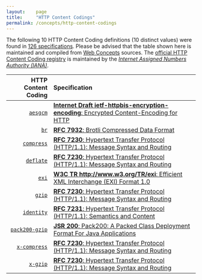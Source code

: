 ```yaml
---
layout:    page
title:     "HTTP Content Codings"
permalink: /concepts/http-content-codings
---
```




The following 10 HTTP Content Coding definitions (10 distinct values) were found in [126 specifications](/specs). Please be advised that the table shown here is maintained and compiled from [Web Concepts](/) sources. The [official HTTP Content Coding registry](http://www.iana.org/assignments/http-parameters/http-parameters.xhtml#content-coding) is maintained by the [*Internet Assigned Numbers Authority (IANA)*](http://www.iana.org/).

HTTP Content Coding | Specification
-------: | :-------
[`aesgcm`](/concepts/http-content-coding/aesgcm) | [**Internet Draft ietf-httpbis-encryption-encoding**: Encrypted Content-Encoding for HTTP](/specs/IETF/I-D/ietf-httpbis-encryption-encoding "This memo introduces a content coding for HTTP that allows message payloads to be encrypted.")
[`br`](/concepts/http-content-coding/br) | [**RFC 7932**: Brotli Compressed Data Format](/specs/IETF/RFC/7932 "This specification defines a lossless compressed data format that compresses data using a combination of the LZ77 algorithm and Huffman coding, with efficiency comparable to the best currently available general-purpose compression methods.")
[`compress`](/concepts/http-content-coding/compress) | [**RFC 7230**: Hypertext Transfer Protocol (HTTP/1.1): Message Syntax and Routing](/specs/IETF/RFC/7230 "The Hypertext Transfer Protocol (HTTP) is an application-level protocol for distributed, collaborative, hypertext information systems. HTTP has been in use by the World Wide Web global information initiative since 1990. This document provides an overview of HTTP architecture and its associated terminology, defines the &#34;http&#34; and &#34;https&#34; Uniform Resource Identifier (URI) schemes, defines the HTTP/1.1 message syntax and parsing requirements, and describes general security concerns for implementations.")
[`deflate`](/concepts/http-content-coding/deflate) | [**RFC 7230**: Hypertext Transfer Protocol (HTTP/1.1): Message Syntax and Routing](/specs/IETF/RFC/7230 "The Hypertext Transfer Protocol (HTTP) is an application-level protocol for distributed, collaborative, hypertext information systems. HTTP has been in use by the World Wide Web global information initiative since 1990. This document provides an overview of HTTP architecture and its associated terminology, defines the &#34;http&#34; and &#34;https&#34; Uniform Resource Identifier (URI) schemes, defines the HTTP/1.1 message syntax and parsing requirements, and describes general security concerns for implementations.")
[`exi`](/concepts/http-content-coding/exi) | [**W3C TR http://www.w3.org/TR/exi**: Efficient XML Interchange (EXI) Format 1.0](/specs/W3C/TR/exi "This document is the specification of the Efficient XML Interchange (EXI) format. EXI is a very compact representation for the Extensible Markup Language (XML) Information Set that is intended to simultaneously optimize performance and the utilization of computational resources. The EXI format uses a hybrid approach drawn from the information and formal language theories, plus practical techniques verified by measurements, for entropy encoding XML information. Using a relatively simple algorithm, which is amenable to fast and compact implementation, and a small set of datatype representations, it reliably produces efficient encodings of XML event streams. The grammar production system and format definition of EXI are presented.")
[`gzip`](/concepts/http-content-coding/gzip) | [**RFC 7230**: Hypertext Transfer Protocol (HTTP/1.1): Message Syntax and Routing](/specs/IETF/RFC/7230 "The Hypertext Transfer Protocol (HTTP) is an application-level protocol for distributed, collaborative, hypertext information systems. HTTP has been in use by the World Wide Web global information initiative since 1990. This document provides an overview of HTTP architecture and its associated terminology, defines the &#34;http&#34; and &#34;https&#34; Uniform Resource Identifier (URI) schemes, defines the HTTP/1.1 message syntax and parsing requirements, and describes general security concerns for implementations.")
[`identity`](/concepts/http-content-coding/identity) | [**RFC 7231**: Hypertext Transfer Protocol (HTTP/1.1): Semantics and Content](/specs/IETF/RFC/7231 "The Hypertext Transfer Protocol (HTTP) is an application-level protocol for distributed, collaborative, hypertext information systems. This document defines the semantics of HTTP/1.1 messages as expressed by request methods, request header fields, response status codes, and response header fields, along with the payload of messages (metadata and body content) and mechanisms for content negotiation.")
[`pack200-gzip`](/concepts/http-content-coding/pack200-gzip) | [**JSR 200**: Pack200: A Packed Class Deployment Format For Java Applications](/specs/JCP/JSR/200 "This document specifies an archive format called &#34;Pack200&#34;. It is optimized for applications written in the Javatm programming language. Such applications are usually delivered as collections of classes, sometimes with associated resource files. This format allows any number (from one to hundreds of thousands) of Java classes to be encoded by a compressor, transmitted compactly in a single block of bytes, and decoded by a decompressor into equivalent Java class files. Because it can also represent class resources and other &#34;side files&#34;, it can serve as an alternative to the JAR archive for some deployment tasks, notably downloading Java applications.")
[`x-compress`](/concepts/http-content-coding/x-compress) | [**RFC 7230**: Hypertext Transfer Protocol (HTTP/1.1): Message Syntax and Routing](/specs/IETF/RFC/7230 "The Hypertext Transfer Protocol (HTTP) is an application-level protocol for distributed, collaborative, hypertext information systems. HTTP has been in use by the World Wide Web global information initiative since 1990. This document provides an overview of HTTP architecture and its associated terminology, defines the &#34;http&#34; and &#34;https&#34; Uniform Resource Identifier (URI) schemes, defines the HTTP/1.1 message syntax and parsing requirements, and describes general security concerns for implementations.")
[`x-gzip`](/concepts/http-content-coding/x-gzip) | [**RFC 7230**: Hypertext Transfer Protocol (HTTP/1.1): Message Syntax and Routing](/specs/IETF/RFC/7230 "The Hypertext Transfer Protocol (HTTP) is an application-level protocol for distributed, collaborative, hypertext information systems. HTTP has been in use by the World Wide Web global information initiative since 1990. This document provides an overview of HTTP architecture and its associated terminology, defines the &#34;http&#34; and &#34;https&#34; Uniform Resource Identifier (URI) schemes, defines the HTTP/1.1 message syntax and parsing requirements, and describes general security concerns for implementations.")
